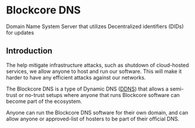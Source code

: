 # Blockcore DNS

Domain Name System Server that utilizes Decentralized identifiers (DIDs) for updates

## Introduction

The help mitigate infrastructure attacks, such as shutdown of cloud-hosted services, we allow anyone to host and run our software. This will make it harder to have any efficient attacks against our networks.

The Blockcore DNS is a type of Dynamic DNS ([DDNS](https://en.wikipedia.org/wiki/Dynamic_DNS)) that allows a semi-trust or no-trust setups where anyone that runs Blockcore software can become part of the ecosystem.

Anyone can run the Blockcore DNS software for their own domain, and can allow anyone or approved-list of hosters to be part of their official DNS.
